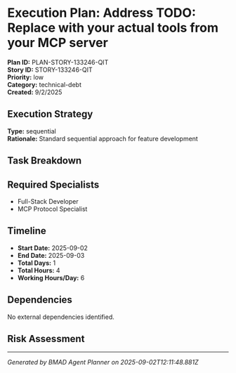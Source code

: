 # Execution Plan: Address TODO: Replace with your actual tools from your MCP server

**Plan ID:** PLAN-STORY-133246-QIT    
**Story ID:** STORY-133246-QIT    
**Priority:** low    
**Category:** technical-debt    
**Created:** 9/2/2025

## Execution Strategy

**Type:** sequential  
**Rationale:** Standard sequential approach for feature development

## Task Breakdown



## Required Specialists

- Full-Stack Developer
- MCP Protocol Specialist

## Timeline

- **Start Date:** 2025-09-02
- **End Date:** 2025-09-03  
- **Total Days:** 1
- **Total Hours:** 4
- **Working Hours/Day:** 6

## Dependencies

No external dependencies identified.

## Risk Assessment



---

*Generated by BMAD Agent Planner on 2025-09-02T12:11:48.881Z*
